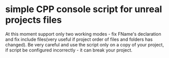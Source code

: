 # simple CPP console script for unreal projects files
At this moment support only two working modes - fix FName's declaration and fix include files(very useful if project order of files and folders has changed).
Be very careful and use the script only on a copy of your project, if script be configured incorrectly - it can break your project.
